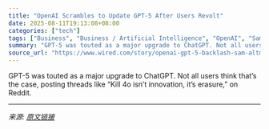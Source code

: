 ```yaml
---
title: "OpenAI Scrambles to Update GPT-5 After Users Revolt"
date: 2025-08-11T19:13:08+08:00
categories: ["tech"]
tags: ["Business", "Business / Artificial Intelligence", "OpenAI", "Sam Altman", "ChatGPT", "chatbots", "algorithms", "mental health", "Model Backlash"]
summary: "GPT-5 was touted as a major upgrade to ChatGPT. Not all users think that’s the case, posting threads like “Kill 4o isn’t innovation, it’s erasure,” on Reddit."
source_url: "https://www.wired.com/story/openai-gpt-5-backlash-sam-altman/"
---
```


GPT-5 was touted as a major upgrade to ChatGPT. Not all users think that’s the case, posting threads like “Kill 4o isn’t innovation, it’s erasure,” on Reddit.

---

*来源: [原文链接](https://www.wired.com/story/openai-gpt-5-backlash-sam-altman/)*
